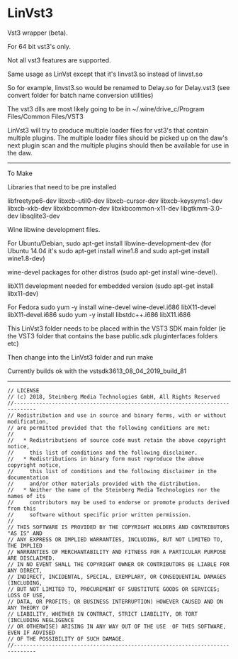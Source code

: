 # LinVst3

Vst3 wrapper (beta).

For 64 bit vst3's only.

Not all vst3 features are supported.

Same usage as LinVst except that it's linvst3.so instead of linvst.so

So for example, linvst3.so would be renamed to Delay.so for Delay.vst3 (see convert folder for batch name conversion utilities)

The vst3 dlls are most likely going to be in ~/.wine/drive_c/Program Files/Common Files/VST3

LinVst3 will try to produce multiple loader files for vst3's that contain multiple plugins. 
The multiple loader files should be picked up on the daw's next plugin scan and the multiple plugins should then be available for use in the daw.

-------

To Make

Libraries that need to be pre installed

libfreetype6-dev
libxcb-util0-dev
libxcb-cursor-dev
libxcb-keysyms1-dev
libxcb-xkb-dev
libxkbcommon-dev
libxkbcommon-x11-dev
libgtkmm-3.0-dev
libsqlite3-dev

Wine libwine development files.

For Ubuntu/Debian, sudo apt-get install libwine-development-dev (for Ubuntu 14.04 it's sudo apt-get install wine1.8 and sudo apt-get install wine1.8-dev)

wine-devel packages for other distros (sudo apt-get install wine-devel).

libX11 development needed for embedded version (sudo apt-get install libx11-dev)

For Fedora 
sudo yum -y install wine-devel wine-devel.i686 libX11-devel libX11-devel.i686
sudo yum -y install libstdc++.i686 libX11.i686

This LinVst3 folder needs to be placed within the VST3 SDK main folder (ie the VST3 folder that contains the base public.sdk pluginterfaces folders etc)

Then change into the LinVst3 folder and run make

Currently builds ok with the vstsdk3613_08_04_2019_build_81

----------

````//-----------------------------------------------------------------------------
// LICENSE
// (c) 2018, Steinberg Media Technologies GmbH, All Rights Reserved
//-----------------------------------------------------------------------------
// Redistribution and use in source and binary forms, with or without modification,
// are permitted provided that the following conditions are met:
// 
//   * Redistributions of source code must retain the above copyright notice, 
//     this list of conditions and the following disclaimer.
//   * Redistributions in binary form must reproduce the above copyright notice,
//     this list of conditions and the following disclaimer in the documentation 
//     and/or other materials provided with the distribution.
//   * Neither the name of the Steinberg Media Technologies nor the names of its
//     contributors may be used to endorse or promote products derived from this 
//     software without specific prior written permission.
// 
// THIS SOFTWARE IS PROVIDED BY THE COPYRIGHT HOLDERS AND CONTRIBUTORS "AS IS" AND
// ANY EXPRESS OR IMPLIED WARRANTIES, INCLUDING, BUT NOT LIMITED TO, THE IMPLIED 
// WARRANTIES OF MERCHANTABILITY AND FITNESS FOR A PARTICULAR PURPOSE ARE DISCLAIMED. 
// IN NO EVENT SHALL THE COPYRIGHT OWNER OR CONTRIBUTORS BE LIABLE FOR ANY DIRECT, 
// INDIRECT, INCIDENTAL, SPECIAL, EXEMPLARY, OR CONSEQUENTIAL DAMAGES (INCLUDING, 
// BUT NOT LIMITED TO, PROCUREMENT OF SUBSTITUTE GOODS OR SERVICES; LOSS OF USE, 
// DATA, OR PROFITS; OR BUSINESS INTERRUPTION) HOWEVER CAUSED AND ON ANY THEORY OF 
// LIABILITY, WHETHER IN CONTRACT, STRICT LIABILITY, OR TORT (INCLUDING NEGLIGENCE 
// OR OTHERWISE) ARISING IN ANY WAY OUT OF THE USE  OF THIS SOFTWARE, EVEN IF ADVISED
// OF THE POSSIBILITY OF SUCH DAMAGE.
//-----------------------------------------------------------------------------
